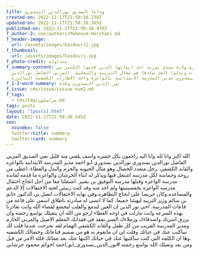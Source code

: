 ```yaml
---
title: وداعا الصديق نورالدين البسدوري
created-on: 2022-11-17T21:50:38.230Z
updated-on: 2022-11-17T21:50:38.385Z
published-on: 2022-11-17T21:50:38.470Z
f_author-2: cms/authors/Mahmoud-Horchani.md
f_header-image:
  url: /assets/images/basdouri1.jpg
f_thumbnail:
  url: /assets/images/basdouri.jpg
f_photo-credit: متداوله
f_summary-content: فقدت اليوم ولاية سيدي بوزيد احد ابنائها الذين قدموا الكثير من
  التضحيات وبذلوا الجد صادقا في مجال التربيه والتعليم .المربي الفاضل نورالدين
  البسدوري مدير المدرسه الابتدائية بالواعره واحد الاطارات الكشفيه البالرزه
f_1-2-word-summary: نور الدين البسدوري وفاة
f_issue: cms/issue/isssue-num2.md
f_tags:
  - cms/tag/مراسلون.md
tags: posts
layout: "[posts].html"
date: 2022-11-17T21:50:38.545Z
seo:
  noindex: false
  twitter:title: summary
  twitter:card: summary
---
```

الله اكبر وانا لله وانا اليه راجعون بكل حسره  واسف بلغني منذ قليل نعي الصديق المربي الفاضل نورالدين بسدوري نورالدين بسدوري ابو احمد  مدير المدرسه الابتداىيه بالواعره  والقاىد الكشفي .رجل متعدد الخصال وهو مثال الحيويه والحزم والبذل والعطاء. اعطى من روحه وحماسه لكل مدرسه  اشتغل فيها.ويذكر له ابناء الحرشان والواعره ما قدمه لفاىده مدرسة الواعره وقبلها مدرسه التوفيق بن بشير .اشتغلنا معا من اجل انجاح احتفال مدرسه الواعره بخمسينيتها  ولم اجد منه وقد كنت رىيس لجنه الاحتفالات إلا الدعم والمساعده.وكان حريصا على انجاح التظاهره.وفي نهايه الاحتفالات اتصل بي الدكتور حاتم بن سالم وزير التربيه ليهنئنا  جميعا. كما لا انسى له مبادرته باطلاق اسمي على قاعه من قاعات المدرسة. اخي نور الدين ان العين لتدمع والقلب لبخشع لقضاء الله وانت تغادرنا بهذه السرعه وانت مازلت في اوجه العطاء ارجو من الله ان يتقبلك بواسع رحمته وان يرزق اسرتك واصدقاءك وزملاءك الصبر.نفقد في فقدانك المعلم الاصيل والمربي الحازم ومدير المدرسة القريب من كل طفل والقاىد الكشفي الهمام لقد تحرجت عندما قلت لك ساكتب عنك في حياتك وقلت لي ان ماتقوم به هو من  صميم قناعاتك وخصالك الكشفيه .وها ان الكلمه التي كنت ساكتبها عنك في حياتك اكتبها عنك بعد مماتك فلله الامر من قبل ومن بعد وتقبلك الله بواسع رحمته #نور_الدين_بسدوري_ابو_احمد اخوكم محمود حزشاني